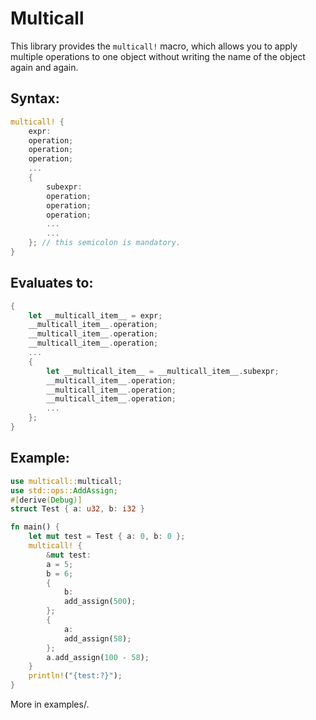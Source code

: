 # Multicall

This library provides the `multicall!` macro, which allows you to apply multiple operations
to one object without writing the name of the object again and again.

## Syntax:
```rs
multicall! {
    expr:
    operation;
    operation;
    operation;
    ...
    {
        subexpr:
        operation;
        operation;
        operation;
        ...
        ...
    }; // this semicolon is mandatory.
}
```

## Evaluates to:
```rs
{
    let __multicall_item__ = expr;
    __multicall_item__.operation;
    __multicall_item__.operation;
    __multicall_item__.operation;
    ...
    {
        let __multicall_item__ = __multicall_item__.subexpr;
        __multicall_item__.operation;
        __multicall_item__.operation;
        __multicall_item__.operation;
        ...
    };
}
```

## Example:
```rs
use multicall::multicall;
use std::ops::AddAssign;
#[derive(Debug)]
struct Test { a: u32, b: i32 }

fn main() {
    let mut test = Test { a: 0, b: 0 };
    multicall! {
        &mut test:
        a = 5;
        b = 6;
        {
            b:
            add_assign(500);
        };
        {
            a:
            add_assign(58);
        };
        a.add_assign(100 - 58);
    }
    println!("{test:?}");
}
```
More in examples/.
